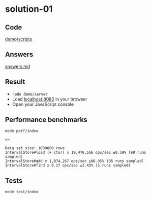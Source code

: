 # solution-01

## Code

[demo/scripts](demo/scripts)

## Answers

[answers.md](answers.md)

## Result

* `node demo/server`
* Load [localhost:8080](http://localhost:8080) in your browser
* Open your JavaScript console

## Performance benchmarks

    node perf/index

    =>

    Data set size: 1000000 rows
    IntervalStore#load (+ ctor) x 19,470,556 ops/sec ±0.59% (98 runs sampled)
    IntervalStore#add x 1,874,267 ops/sec ±66.05% (35 runs sampled)
    IntervalStore#find x 0.17 ops/sec ±3.43% (5 runs sampled)

## Tests

    node test/index
